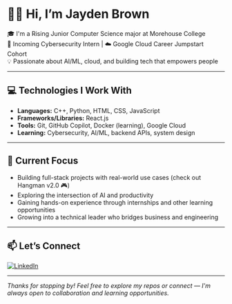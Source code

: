 # 👋🏽 Hi, I’m Jayden Brown

🎓 I'm a Rising Junior Computer Science major at Morehouse College  
🔐 Incoming Cybersecurity Intern | ☁️ Google Cloud Career Jumpstart Cohort  
💡 Passionate about AI/ML, cloud, and building tech that empowers people  

---

## 💻 Technologies I Work With

- **Languages:** C++, Python, HTML, CSS, JavaScript
- **Frameworks/Libraries:** React.js
- **Tools:** Git, GitHub Copilot, Docker (learning), Google Cloud
- **Learning:** Cybersecurity, AI/ML, backend APIs, system design

---

## 🎯 Current Focus

- Building full-stack projects with real-world use cases (check out Hangman v2.0 🎮)
- Exploring the intersection of AI and productivity
- Gaining hands-on experience through internships and other learning opportunities 
- Growing into a technical leader who bridges business and engineering

---

## 📫 Let’s Connect

[![LinkedIn](https://img.shields.io/badge/-LinkedIn-blue?style=flat-square&logo=linkedin&logoColor=white)](https://www.linkedin.com/in/jayden-brown-92452528b/)

---

_Thanks for stopping by! Feel free to explore my repos or connect — I'm always open to collaboration and learning opportunities._
